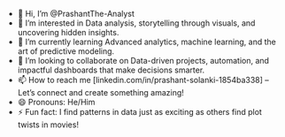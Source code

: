 - 👋 Hi, I’m @PrashantThe-Analyst
- 👀 I’m interested in Data analysis, storytelling through visuals, and uncovering hidden insights.
- 🌱 I’m currently learning Advanced analytics, machine learning, and the art of predictive modeling.
- 💞️ I’m looking to collaborate on Data-driven projects, automation, and impactful dashboards that make decisions smarter.
- 📫 How to reach me [linkedin.com/in/prashant-solanki-1854ba338] – Let’s connect and create something amazing!
- 😄 Pronouns: He/Him
- ⚡ Fun fact: I find patterns in data just as exciting as others find plot twists in movies!

<!---
PrashantThe-Analyst/PrashantThe-Analyst is a ✨ special ✨ repository because its `README.md` (this file) appears on your GitHub profile.
You can click the Preview link to take a look at your changes.
--->
